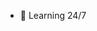 - 👋 Learning 24/7
<!---
T00MIG7L/T00MIG7L is a ✨ special ✨ repository because its `README.md` (this file) appears on your GitHub profile.
You can click the Preview link to take a look at your changes.
--->
